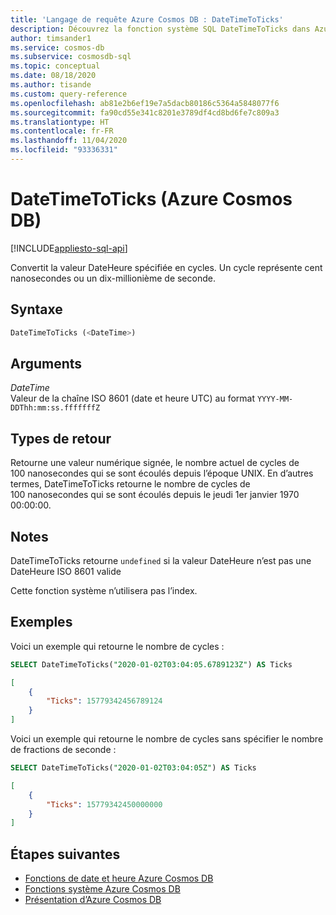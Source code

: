 ```yaml
---
title: 'Langage de requête Azure Cosmos DB : DateTimeToTicks'
description: Découvrez la fonction système SQL DateTimeToTicks dans Azure Cosmos DB.
author: timsander1
ms.service: cosmos-db
ms.subservice: cosmosdb-sql
ms.topic: conceptual
ms.date: 08/18/2020
ms.author: tisande
ms.custom: query-reference
ms.openlocfilehash: ab81e2b6ef19e7a5dacb80186c5364a5848077f6
ms.sourcegitcommit: fa90cd55e341c8201e3789df4cd8bd6fe7c809a3
ms.translationtype: HT
ms.contentlocale: fr-FR
ms.lasthandoff: 11/04/2020
ms.locfileid: "93336331"
---
```

# <a name="datetimetoticks-azure-cosmos-db"></a>DateTimeToTicks (Azure Cosmos DB)
[!INCLUDE[appliesto-sql-api](includes/appliesto-sql-api.md)]

Convertit la valeur DateHeure spécifiée en cycles. Un cycle représente cent nanosecondes ou un dix-millionième de seconde. 

## <a name="syntax"></a>Syntaxe
  
```sql
DateTimeToTicks (<DateTime>)
```

## <a name="arguments"></a>Arguments
  
*DateTime*  
   Valeur de la chaîne ISO 8601 (date et heure UTC) au format `YYYY-MM-DDThh:mm:ss.fffffffZ`

## <a name="return-types"></a>Types de retour

Retourne une valeur numérique signée, le nombre actuel de cycles de 100 nanosecondes qui se sont écoulés depuis l’époque UNIX. En d’autres termes, DateTimeToTicks retourne le nombre de cycles de 100 nanosecondes qui se sont écoulés depuis le jeudi 1er janvier 1970 00:00:00.

## <a name="remarks"></a>Notes

DateTimeToTicks retourne `undefined` si la valeur DateHeure n’est pas une DateHeure ISO 8601 valide

Cette fonction système n’utilisera pas l’index.

## <a name="examples"></a>Exemples

Voici un exemple qui retourne le nombre de cycles :

```sql
SELECT DateTimeToTicks("2020-01-02T03:04:05.6789123Z") AS Ticks
```

```json
[
    {
        "Ticks": 15779342456789124
    }
]
```

Voici un exemple qui retourne le nombre de cycles sans spécifier le nombre de fractions de seconde :

```sql
SELECT DateTimeToTicks("2020-01-02T03:04:05Z") AS Ticks
```

```json
[
    {
        "Ticks": 15779342450000000
    }
]
```

## <a name="next-steps"></a>Étapes suivantes

- [Fonctions de date et heure Azure Cosmos DB](sql-query-date-time-functions.md)
- [Fonctions système Azure Cosmos DB](sql-query-system-functions.md)
- [Présentation d’Azure Cosmos DB](introduction.md)
